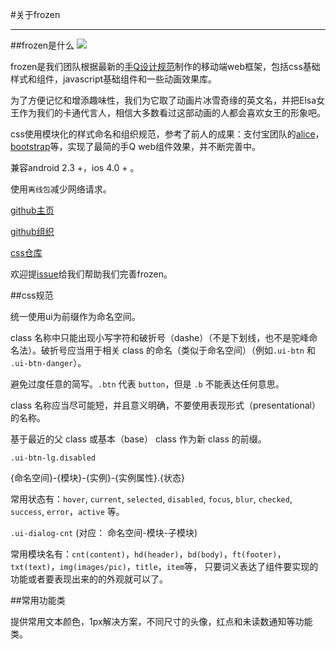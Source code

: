 #关于frozen

---


##frozen是什么
<img src="http://frozenui.github.io/static/frozen-top.png">

frozen是我们团队根据最新的[手Q设计规范]()制作的移动端web框架，包括css基础样式和组件，javascript基础组件和一些动画效果库。

为了方便记忆和增添趣味性，我们为它取了动画片冰雪奇缘的英文名，并把Elsa女王作为我们的卡通代言人，相信大多数看过这部动画的人都会喜欢女王的形象吧。

css使用模块化的样式命名和组织规范，参考了前人的成果：支付宝团队的[alice](http://aliceui.org/)，[bootstrap](http://getbootstrap.com/)等，实现了最简的手Q web组件效果，并不断完善中。

兼容android 2.3 +，ios 4.0 + 。
	
使用`离线包`减少网络请求。

[github主页](https://github.com/frozenui/frozenui)

[github组织](https://github.com/frozenui)

[css仓库](https://github.com/frozenui/baseui)

欢迎提[issue](https://github.com/frozenui/frozenui/issues)给我们帮助我们完善frozen。

##css规范

统一使用ui为前缀作为命名空间。

class 名称中只能出现小写字符和破折号（dashe）（不是下划线，也不是驼峰命名法）。破折号应当用于相关 class 的命名（类似于命名空间）（例如`.ui-btn` 和 `.ui-btn-danger`）。

避免过度任意的简写。`.btn` 代表 `button`，但是 `.b` 不能表达任何意思。

class 名称应当尽可能短，并且意义明确，不要使用表现形式（presentational）的名称。

基于最近的父 class 或基本（base） class 作为新 class 的前缀。

`.ui-btn-lg.disabled `

{命名空间}-{模块}-{实例}-{实例属性}.{状态}

常用状态有：`hover`, `current`, `selected`, `disabled`, `focus`, `blur`, `checked`, `success`, `error`，`active` 等。

`.ui-dialog-cnt`   (对应： 命名空间-模块-子模块)

常用模块名有：`cnt(content)`，`hd(header)`，`bd(body)`，`ft(footer)`，`txt(text)`，`img(images/pic)`，`title`，`item`等， 只要词义表达了组件要实现的功能或者要表现出来的的外观就可以了。

##常用功能类

提供常用文本颜色，1px解决方案，不同尺寸的头像，红点和未读数通知等功能类。



